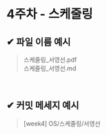 # 4주차 - 스케줄링

## ✔ 파일 이름 예시

> 스케줄링_서영선.pdf<br>
> 스케줄링_서영선.md

<br>

## ✔ 커밋 메세지 예시

> [week4] OS/스케줄링/서영선
